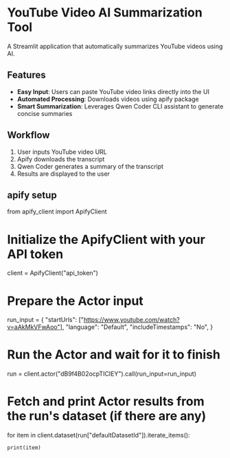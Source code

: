 # YouTube Video AI Summarization Tool

A Streamlit application that automatically summarizes YouTube videos using AI.

## Features

- **Easy Input**: Users can paste YouTube video links directly into the UI
- **Automated Processing**: Downloads videos using apify package
- **Smart Summarization**: Leverages Qwen Coder CLI assistant to generate concise summaries

## Workflow

1. User inputs YouTube video URL
2. Apify downloads the transcript
3. Qwen Coder generates a summary of the transcript
4. Results are displayed to the user 

## apify setup
from apify_client import ApifyClient

# Initialize the ApifyClient with your API token
client = ApifyClient("api_token")

# Prepare the Actor input
run_input = {
    "startUrls": ["https://www.youtube.com/watch?v=aAkMkVFwAoo"],
    "language": "Default",
    "includeTimestamps": "No",
}

# Run the Actor and wait for it to finish
run = client.actor("dB9f4B02ocpTICIEY").call(run_input=run_input)

# Fetch and print Actor results from the run's dataset (if there are any)
for item in client.dataset(run["defaultDatasetId"]).iterate_items():

    print(item)
